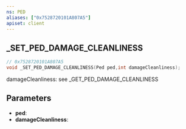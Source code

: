 ```yaml
---
ns: PED
aliases: ["0x7528720101A807A5"]
apiset: client
---
```

## _SET_PED_DAMAGE_CLEANLINESS

```c
// 0x7528720101A807A5
void _SET_PED_DAMAGE_CLEANLINESS(Ped ped,int damageCleanliness);
```

damageCleanliness: see _GET_PED_DAMAGE_CLEANLINESS

## Parameters
* **ped**:
* **damageCleanliness**: